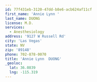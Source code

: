 ```yaml
---
id: 77f431eb-3120-47dd-b8e6-acb624af11cf
first_name: 'Annie Lynn '
last_name: DUONG
license: M.D.
services:
  - Anesthesiology
address: '9127 W Russell Rd'
city: 'Las Vegas'
state: NV
zip: '89148'
phone: 702-878-0070
title: 'Annie Lynn  DUONG'
_geoloc:
  lat: 36.0839
  lng: -115.319
---
```

